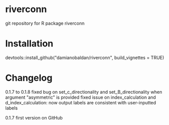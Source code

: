 # riverconn
git repository for R package riverconn

# Installation
devtools::install_github("damianobaldan/riverconn", build_vignettes = TRUE)

# Changelog
0.1.7 to 0.1.8
fixed bug on set_c_directionality and set_B_directionality when argument "asymmetric" is provided
fixed issue on index_calculation and d_index_calculation: now output labels are consistent with user-inputted labels

0.1.7 
first version on GitHub
